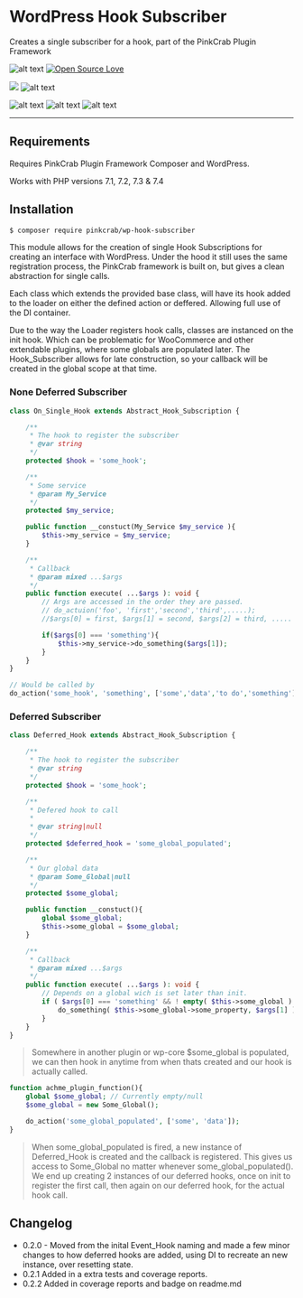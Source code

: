 # WordPress Hook Subscriber

Creates a single subscriber for a hook, part of the PinkCrab Plugin Framework

![alt text](https://img.shields.io/badge/Current_Version-0.2.2-yellow.svg?style=flat " ") 
[![Open Source Love](https://badges.frapsoft.com/os/mit/mit.svg?v=102)]()


![](https://github.com/Pink-Crab/Hook_Subscriber/workflows/GitHub_CI/badge.svg " ")
![alt text](coverage-report/coverage.svg " ") 

![alt text](https://img.shields.io/badge/PHPStan-level%208-brightgreen.svg?style=flat " ")
![alt text](https://img.shields.io/badge/WP_PHPUnit-V5-brightgreen.svg?style=flat " ")
![alt text](https://img.shields.io/badge/PHPCS-WP_Extra-brightgreen.svg?style=flat " ")


***********************************************

## Requirements

Requires PinkCrab Plugin Framework Composer and WordPress.

Works with PHP versions 7.1, 7.2, 7.3 & 7.4

## Installation

``` bash
$ composer require pinkcrab/wp-hook-subscriber
```

This module allows for the creation of single Hook Subscriptions for creating an interface with WordPress. Under the hood it still uses the same registration process, the PinkCrab framework is built on, but gives a clean abstraction for single calls.

Each class which extends the provided base class, will have its hook added to the loader on either the defined action or deffered. Allowing full use of the DI container.

Due to the way the Loader registers hook calls, classes are instanced on the init hook. Which can be problematic for WooCommerce and other extendable plugins, where some globals are populated later. The Hook_Subscriber allows for late construction, so your callback will be created in the global scope at that time.

### None Deferred Subscriber

``` php
class On_Single_Hook extends Abstract_Hook_Subscription {

	/**
	 * The hook to register the subscriber
	 * @var string
	 */
	protected $hook = 'some_hook';

    /** 
     * Some service
     * @param My_Service
     */
    protected $my_service;

    public function __constuct(My_Service $my_service ){
        $this->my_service = $my_service;
    }

    /** 
     * Callback
     * @param mixed ...$args
     */
	public function execute( ...$args ): void {
		// Args are accessed in the order they are passed.
        // do_actuion('foo', 'first','second','third',.....);
        //$args[0] = first, $args[1] = second, $args[2] = third, .....

        if($args[0] === 'something'){
            $this->my_service->do_something($args[1]);
        }        
	}
}

// Would be called by
do_action('some_hook', 'something', ['some','data','to do','something']);
```

### Deferred Subscriber

``` php
class Deferred_Hook extends Abstract_Hook_Subscription {

	/**
	 * The hook to register the subscriber
	 * @var string
	 */
	protected $hook = 'some_hook';

    /**
	 * Defered hook to call
	 *
	 * @var string|null
	 */
	protected $deferred_hook = 'some_global_populated';

    /** 
     * Our global data
     * @param Some_Global|null
     */
    protected $some_global;

    public function __constuct(){
        global $some_global;
        $this->some_global = $some_global;
    }

    /** 
     * Callback
     * @param mixed ...$args
     */
	public function execute( ...$args ): void {
        // Depends on a global wich is set later than init.
        if ( $args[0] === 'something' && ! empty( $this->some_global ) ) {
            do_something( $this->some_global->some_property, $args[1] );
        }        
	}
}
```

> Somewhere in another plugin or wp-core $some_global is populated, we can then hook in anytime from when thats created and our hook is actually called.

``` php
function achme_plugin_function(){
    global $some_global; // Currently empty/null
    $some_global = new Some_Global();

    do_action('some_global_populated', ['some', 'data']);
}  
```

> When some_global_populated is fired, a new instance of Deferred_Hook is created and the callback is registered. This gives us access to Some_Global no matter whenever some_global_populated(). We end up creating 2 instances of our deferred hooks, once on init to register the first call, then again on our deferred hook, for the actual hook call.

## Changelog

* 0.2.0 - Moved from the inital Event_Hook naming and made a few minor changes to how deferred hooks are added, using DI to recreate an new instance, over resetting state.
* 0.2.1 Added in a extra tests and coverage reports.
* 0.2.2 Added in coverage reports and badge on readme.md
